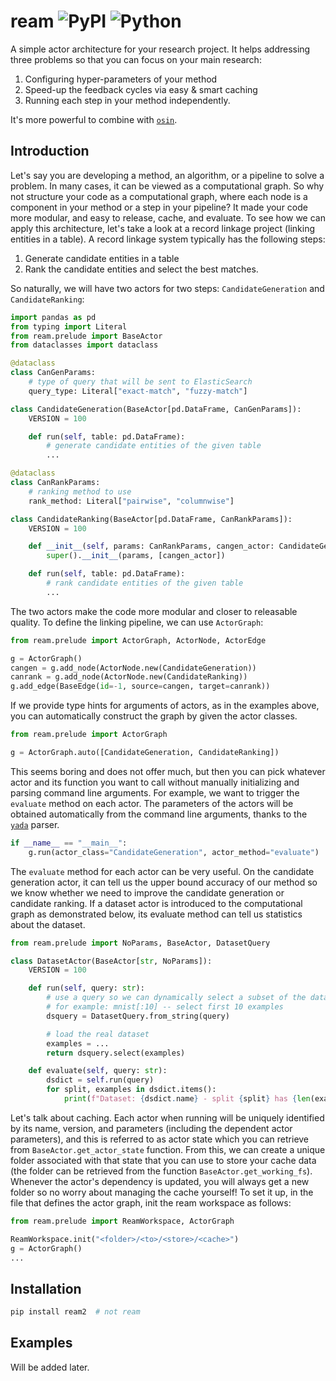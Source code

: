 # ream ![PyPI](https://img.shields.io/pypi/v/ream2) ![Python](https://img.shields.io/badge/python-v3.8+-blue.svg)

A simple actor architecture for your research project. It helps addressing three problems so that you can focus on your main research:

1. Configuring hyper-parameters of your method
2. Speed-up the feedback cycles via easy & smart caching
3. Running each step in your method independently.

It's more powerful to combine with [`osin`](https://github.com/binh-vu/osin).

## Introduction

Let's say you are developing a method, an algorithm, or a pipeline to solve a problem. In many cases, it can be viewed as a computational graph. So why not structure your code as a computational graph, where each node is a component in your method or a step in your pipeline? It made your code more modular, and easy to release, cache, and evaluate.
To see how we can apply this architecture, let's take a look at a record linkage project (linking entities in a table). A record linkage system typically has the following steps:

1. Generate candidate entities in a table
2. Rank the candidate entities and select the best matches.

So naturally, we will have two actors for two steps: `CandidateGeneration` and `CandidateRanking`:

```python
import pandas as pd
from typing import Literal
from ream.prelude import BaseActor
from dataclasses import dataclass

@dataclass
class CanGenParams:
    # type of query that will be sent to ElasticSearch
    query_type: Literal["exact-match", "fuzzy-match"]

class CandidateGeneration(BaseActor[pd.DataFrame, CanGenParams]):
    VERSION = 100

    def run(self, table: pd.DataFrame):
        # generate candidate entities of the given table
        ...

@dataclass
class CanRankParams:
    # ranking method to use
    rank_method: Literal["pairwise", "columnwise"]

class CandidateRanking(BaseActor[pd.DataFrame, CanRankParams]):
    VERSION = 100

    def __init__(self, params: CanRankParams, cangen_actor: CandidateGeneration):
        super().__init__(params, [cangen_actor])

    def run(self, table: pd.DataFrame):
        # rank candidate entities of the given table
        ...
```

The two actors make the code more modular and closer to releasable quality. To define the linking pipeline, we can use `ActorGraph`:

```python
from ream.prelude import ActorGraph, ActorNode, ActorEdge

g = ActorGraph()
cangen = g.add_node(ActorNode.new(CandidateGeneration))
canrank = g.add_node(ActorNode.new(CandidateRanking))
g.add_edge(BaseEdge(id=-1, source=cangen, target=canrank))
```

If we provide type hints for arguments of actors, as in the examples above, you can automatically construct the graph by given the actor classes.

```python
from ream.prelude import ActorGraph

g = ActorGraph.auto([CandidateGeneration, CandidateRanking])
```

This seems boring and does not offer much, but then you can pick whatever actor and its function you want to call without manually initializing and parsing command line arguments. For example, we want to trigger the `evaluate` method on each actor. The parameters of the actors will be obtained automatically from the command line arguments, thanks to the [`yada`](https://github.com/binh-vu/yada) parser.

```python
if __name__ == "__main__":
    g.run(actor_class="CandidateGeneration", actor_method="evaluate")
```

The `evaluate` method for each actor can be very useful. On the candidate generation actor, it can tell us the upper bound accuracy of our method so we know whether we need to improve the candidate generation or candidate ranking. If a dataset actor is introduced to the computational graph as demonstrated below, its evaluate method can tell us statistics about the dataset.

```python
from ream.prelude import NoParams, BaseActor, DatasetQuery

class DatasetActor(BaseActor[str, NoParams]):
    VERSION = 100

    def run(self, query: str):
        # use a query so we can dynamically select a subset of the dataset for quickly test
        # for example: mnist[:10] -- select first 10 examples
        dsquery = DatasetQuery.from_string(query)

        # load the real dataset
        examples = ...
        return dsquery.select(examples)

    def evaluate(self, query: str):
        dsdict = self.run(query)
        for split, examples in dsdict.items():
            print(f"Dataset: {dsdict.name} - split {split} has {len(examples)} examples")
```

Let's talk about caching. Each actor when running will be uniquely identified by its name, version, and parameters (including the dependent actor parameters), and this is referred to as actor state which you can retrieve from `BaseActor.get_actor_state` function. From this, we can create a unique folder associated with that state that you can use to store your cache data (the folder can be retrieved from the function `BaseActor.get_working_fs`). Whenever the actor's dependency is updated, you will always get a new folder so no worry about managing the cache yourself! To set it up, in the file that defines the actor graph, init the ream workspace as follows:

```python
from ream.prelude import ReamWorkspace, ActorGraph

ReamWorkspace.init("<folder>/<to>/<store>/<cache>")
g = ActorGraph()
...
```

## Installation

```python
pip install ream2  # not ream
```

## Examples

Will be added later.
